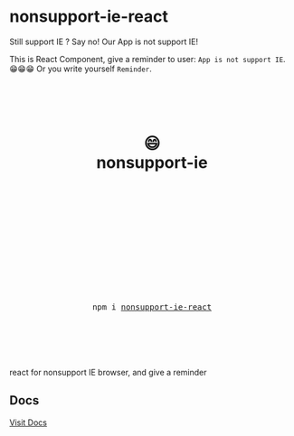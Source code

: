 # nonsupport-ie-react

Still support IE ? Say no! Our App is not support IE!

This is React Component, give a reminder to user: `App is not support IE`. 😁😁😁 Or you write yourself `Reminder`.

<div align="center">
  <h1>
    <br/>
    <br/>
    😄
    <br />
    nonsupport-ie
    <br />
    <br />
    <br />
    <br />
  </h1>
  <sup>
    <br />
    <br />
  </sup>
  <br />
  <br />
  <br />
  <br />
  <pre>npm i <a href="https://www.npmjs.com/package/nonsupport-ie-react">nonsupport-ie-react</a></pre>
  <br />
  <br />
  <br />
  <br />
  <br />
</div>
react for nonsupport IE browser, and give a reminder

## Docs

[Visit Docs](https://hileix.github.io/nonsupport-ie-react/ 'Docs')
